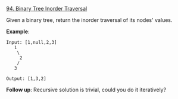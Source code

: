 [94. Binary Tree Inorder Traversal](https://leetcode.com/problems/binary-tree-inorder-traversal/)

Given a binary tree, return the inorder traversal of its nodes' values.

**Example**:

```
Input: [1,null,2,3]
   1
    \
     2
    /
   3

Output: [1,3,2]
```
**Follow up**: Recursive solution is trivial, could you do it iteratively?